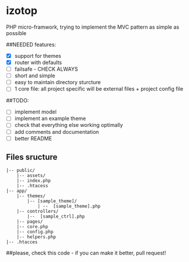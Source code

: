# izotop
PHP micro-framwork, trying to implement the MVC pattern as simple as possible

##NEEDED features:
* [x] support for themes
* [x] router with defaults
* [ ] failsafe - CHECK ALWAYS
* [ ] short and simple
* [ ] easy to maintain directory sturcture
* [ ] 1 core file: all project specific will be external files + project config file

##TODO:
* [ ] implement model
* [ ] implement an example theme
* [ ] check that everything else working optimally
* [ ] add comments and documentation
* [ ] better README

## Files sructure
```
|-- public/
    |-- assets/ 
    |-- index.php
    |-- .htacess
|-- app/
    |-- themes/
        |-- [sample_theme]/ 
            | --  [sample_theme].php
    |-- controllers/
        |--  [sample_ctrl].php
    |-- pages/
    |-- core.php
    |-- config.php
    |-- helpers.php
|-- .htacces
```
##please, check this code - if you can make it better, pull request!
